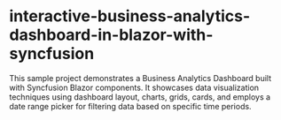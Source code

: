# interactive-business-analytics-dashboard-in-blazor-with-syncfusion
This sample project demonstrates a Business Analytics Dashboard built with Syncfusion Blazor components. It showcases data visualization techniques using dashboard layout, charts, grids, cards, and employs a date range picker for filtering data based on specific time periods.
